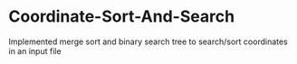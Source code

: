 # Coordinate-Sort-And-Search
Implemented merge sort and binary search tree to search/sort coordinates in an input file
